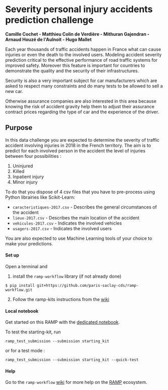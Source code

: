 # Severity personal injury accidents prediction challenge

**Camille Cochet - Matthieu Colin de Verdière - Mithuran Gajendran - Arnaud Houzé de l'Aulnoit - Hugo Mallet**

Each year thousands of traffic accidents happen in France what can cause injuries or even the death to the involved users. Modeling accident severity prediction critical to the effective performance of road traffic systems for improved safety. Moreover this feature is important for countries to demonstrate the quality and the security of their infrastructures.

Security is also a very important subject for car manufacturers which are asked to respect many constraints and do many tests to be allowed to sell a new car.

Otherwise assurance companies are also interested in this area because knowing the risk of accident gravity help them to adjust their assurance contract prices regarding the type of car and the experience of the driver.

## Purpose

In this data challenge you are expected to determine the severity of traffic accident involving injuries in 2018 in the French territory. The aim is to predict for each involved person in the accident the level of injuries between four possibilities :
<ol>
    <li> Uninjured
    <li> Killed
    <li> Inpatient injury
    <li> Minor injury
</ol>

To do that you dispose of 4 csv files that you have to pre-process using Python librairies like Scikit-Learn:
* `caracteristiques-2017.csv`  -  Describes the general circumstances of the accident
* `lieux-2017.csv`  -  Describes the main location of the accident
* `vehicules-2017.csv`  -  Indicates the involved vehicles
* `usagers-2017.csv`  -  Indicates the involved users

You are also expected to use Machine Learning tools of your choice to make your predictions.

#### Set up

Open a terminal and

1. install the `ramp-workflow` library (if not already done)
  ```
  $ pip install git+https://github.com/paris-saclay-cds/ramp-workflow.git
  ```
  
2. Follow the ramp-kits instructions from the [wiki](https://github.com/paris-saclay-cds/ramp-workflow/wiki/Getting-started-with-a-ramp-kit)

#### Local notebook

Get started on this RAMP with the [dedicated notebook](beer_rec_ramp_startingkit.ipynb).

To test the starting-kit, run


```
ramp_test_submission --submission starting_kit
```
or for a test mode :

```
ramp_test_submission --submission starting_kit --quick-test
```


#### Help
Go to the `ramp-workflow` [wiki](https://github.com/paris-saclay-cds/ramp-workflow/wiki) for more help on the [RAMP](http:www.ramp.studio) ecosystem.
